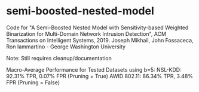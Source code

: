 # semi-boosted-nested-model
Code for "A Semi-Boosted Nested Model with Sensitivity-based Weighted Binarization for Multi-Domain Network Intrusion Detection", ACM Transactions on Intelligent Systems, 2019. Joseph Mikhail, John Fossaceca, Ron Iammartino - George Washington University

Note: Still requires cleanup/documentation

Macro-Average Performance for Tested Datasets using b=5:
NSL-KDD: 92.31% TPR, 0.07% FPR (Pruning = True)
AWID 802.11: 86.34% TPR, 3.48% FPR (Pruning = False)
